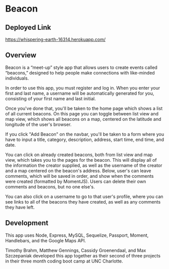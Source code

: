 # Beacon

## Deployed Link 

https://whispering-earth-16314.herokuapp.com/

## Overview

Beacon is a “meet-up” style app that allows users to create events called “beacons,” designed to help people make connections with like-minded individuals.

In order to use this app, you must register and log in. When you enter your first and last name, a username will be automatically generated for you, consisting of your first name and last initial.

Once you've done that, you'll be taken to the home page which shows a list of all current beacons. On this page you can toggle between list view and map view, which shows all beacons on a map, centered on the latitude and longitude of the user's browser.

If you click "Add Beacon" on the navbar, you'll be taken to a form where you have to input a title, category, description, address, start time, end time, and date.

You can click on already created beacons, both from list view and map view, which takes you to the pages for the beacon. This will display all of the information the creator supplied, as well as the username of the creator and a map centered on the beacon's address. Below, user's can leave comments, which will be saved in order, and show when the comments were created (formatted by MomentJS). Users can delete their own comments and beacons, but no one else's.

You can also click on a username to go to that user's profile, where you can see links to all of the beacons they have created, as well as any comments they have left.

## Development

This app uses Node, Express, MySQL, Sequelize, Passport, Moment, Handlebars, and the Google Maps API.

Timothy Brahm, Matthew Gennings, Cassidy Groenendaal, and Max Szczepaniak developed this app together as their second of three projects in their three month coding boot camp at UNC Charlotte.

